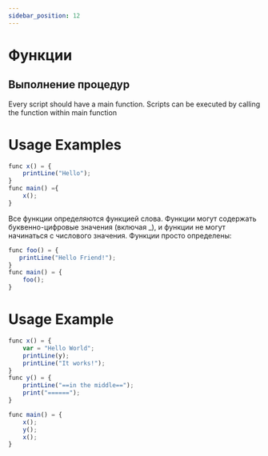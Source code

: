 ```yaml
---
sidebar_position: 12
---
```


# Функции

## Выполнение процедур
Every script should have a main function. Scripts can be executed by calling the function within main function

# Usage Examples

```jsx
func x() = { 
    printLine("Hello"); 
}
func main() ={
    x();
}
```

Все функции определяются функцией слова. Функции могут содержать буквенно-цифровые значения (включая _), и функции не могут начинаться с числового значения. Функции просто определены:

```jsx
func foo() = {
   printLine("Hello Friend!");
}
func main() = {
    foo();
}
```

# Usage Example

```jsx
func x() = {
    var = "Hello World";
    printLine(y);
    printLine("It works!");
}
func y() = {
    printLine("==in the middle==");
    print("======");
}

func main() = {
    x();
    y();
    x();
}
```